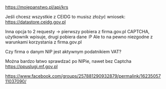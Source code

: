 https://mojepanstwo.pl/api/krs 

Jeśli chcesz wszystkie z CEIDG to musisz złożyć wniosek: https://datastore.ceidg.gov.pl

Inna opcja to 2 requesty -> pierwszy pobiera z firma.gov.pl CAPTCHA, użytkownik wpisuje, drugi pobiera dane :P
Ale to na pewno niezgodne z warunkami korzystania z firma.gov.pl

Czy firma o danym NIP jest aktywnym podatnikiem VAT?

Można bardzo łatwo sprawdzać po NIPie, nawet bez Captcha https://ppuslugi.mf.gov.pl

https://www.facebook.com/groups/257881290932879/permalink/1623505711037090/